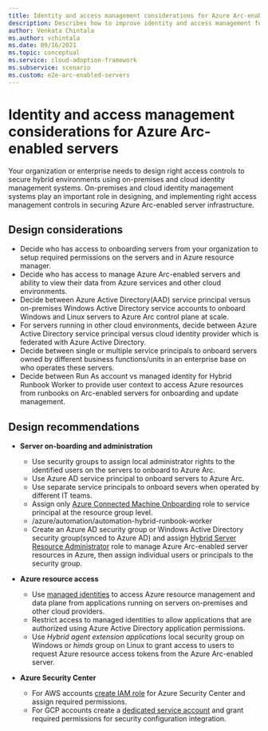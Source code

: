 ```yaml
---
title: Identity and access management considerations for Azure Arc-enabled servers
description: Describes how to improve identity and access management for the Azure Arc-enabled servers.
author: Venkata Chintala
ms.author: vchintala
ms.date: 09/16/2021
ms.topic: conceptual
ms.service: cloud-adoption-framework
ms.subservice: scenario
ms.custom: e2e-arc-enabled-servers
---
```


# Identity and access management considerations for Azure Arc-enabled servers

Your organization or enterprise needs to design right access controls to secure hybrid environments using on-premises and cloud identity management systems. On-premises and cloud identity management systems play an important role in designing, and implementing right access management controls in securing Azure Arc-enabled server infrastructure.

## Design considerations

- Decide who has access to onboarding servers from your organization to setup required permissions on the servers and in Azure resource manager.
- Decide who has access to manage Azure Arc-enabled servers and ability to view their data from Azure services and other cloud environments.
- Decide between Azure Active Directory(AAD) service principal versus on-premises Windows Active Directory service accounts to onboard Windows and Linux servers to Azure Arc control plane at scale.
- For servers running in other cloud environments, decide between Azure Active Directory service principal versus cloud identity provider which is federated with Azure Active Directory.
- Decide between single or multiple service principals to onboard servers owned by different business functions/units in an enterprise base on who operates these servers.
- Decide between Run As account vs managed identity for Hybrid Runbook Worker to provide user context to access Azure resources from runbooks on Arc-enabled servers for onboarding and update management.

## Design recommendations

- **Server on-boarding and administration**
  - Use security groups to assign local administrator rights to the identified users on the servers to onboard to Azure Arc.
  - Use Azure AD service principal to onboard servers to Azure Arc.
  - Use separate service principals to onboard severs when operated by different IT teams.
  - Assign only [Azure Connected Machine Onboarding](/azure/azure-arc/servers/onboard-service-principal#create-a-service-principal-for-onboarding-at-scale) role to service principal at the resource group level.
  - /azure/automation/automation-hybrid-runbook-worker
  - Create an Azure AD security group or Windows Active Directory security group(synced to Azure AD) and assign [Hybrid Server Resource Administrator](/azure/azure-arc/servers/plan-at-scale-deployment#prerequisites) role to manage Azure Arc-enabled server resources in Azure, then assign individual users or principals to the security group.

- **Azure resource access**
  - Use [managed identities](/azure/azure-arc/servers/managed-identity-authentication) to access Azure resource management and data plane from applications running on servers on-premises and other cloud providers.
  - Restrict access to managed identities to allow applications that are authorized using Azure Active Directory application permissions.
  - Use *Hybrid agent extension applications* local security group on Windows or *himds*     group on Linux to grant access to users to request Azure resource access tokens from the Azure Arc-enabled server.

- **Azure Security Center**
  - For AWS accounts [create IAM role](/azure/security-center/quickstart-onboard-aws#create-an-iam-role-for-security-center) for Azure Security Center and assign required permissions.
  - For GCP accounts create a [dedicated service account](/azure/security-center/quickstart-onboard-gcp#step-3-create-a-dedicated-service-account-for-the-security-configuration-integration) and grant required permissions for security configuration integration.
